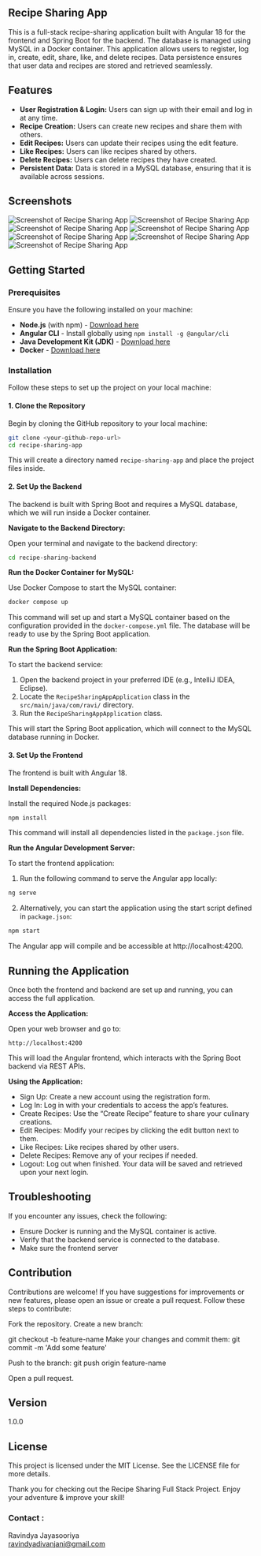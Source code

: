 ## Recipe Sharing App

This is a full-stack recipe-sharing application built with Angular 18 for the frontend and Spring Boot for the backend. The database is managed using MySQL in a Docker container. This application allows users to register, log in, create, edit, share, like, and delete recipes. Data persistence ensures that user data and recipes are stored and retrieved seamlessly.

## Features

- **User Registration & Login:** Users can sign up with their email and log in at any time.
- **Recipe Creation:** Users can create new recipes and share them with others.
- **Edit Recipes:** Users can update their recipes using the edit feature.
- **Like Recipes:** Users can like recipes shared by others.
- **Delete Recipes:** Users can delete recipes they have created.
- **Persistent Data:** Data is stored in a MySQL database, ensuring that it is available across sessions.

## Screenshots
![Screenshot of Recipe Sharing App](/assets/SH1.png)
![Screenshot of Recipe Sharing App](/assets/SH2.png)
![Screenshot of Recipe Sharing App](/assets/SH3.png)
![Screenshot of Recipe Sharing App](/assets/SH4.png)
![Screenshot of Recipe Sharing App](/assets/SH5.png)
![Screenshot of Recipe Sharing App](/assets/SH6.png)
![Screenshot of Recipe Sharing App](/assets/SH7.png)

## Getting Started

### Prerequisites

Ensure you have the following installed on your machine:

- **Node.js** (with npm) - [Download here](https://nodejs.org/)
- **Angular CLI** - Install globally using `npm install -g @angular/cli`
- **Java Development Kit (JDK)** - [Download here](https://www.oracle.com/java/technologies/javase-downloads.html)
- **Docker** - [Download here](https://www.docker.com/products/docker-desktop/)

### Installation

Follow these steps to set up the project on your local machine:

#### 1. Clone the Repository

Begin by cloning the GitHub repository to your local machine:

```bash
git clone <your-github-repo-url>
cd recipe-sharing-app
```

This will create a directory named `recipe-sharing-app` and place the project files inside.

#### 2. Set Up the Backend

The backend is built with Spring Boot and requires a MySQL database, which we will run inside a Docker container.

**Navigate to the Backend Directory:**

Open your terminal and navigate to the backend directory:

```bash
cd recipe-sharing-backend
```

**Run the Docker Container for MySQL:**

Use Docker Compose to start the MySQL container:

```bash
docker compose up
```

This command will set up and start a MySQL container based on the configuration provided in the `docker-compose.yml` file. The database will be ready to use by the Spring Boot application.

**Run the Spring Boot Application:**

To start the backend service:

1. Open the backend project in your preferred IDE (e.g., IntelliJ IDEA, Eclipse).
2. Locate the `RecipeSharingAppApplication` class in the `src/main/java/com/ravi/` directory.
3. Run the `RecipeSharingAppApplication` class.

This will start the Spring Boot application, which will connect to the MySQL database running in Docker.

#### 3. Set Up the Frontend

The frontend is built with Angular 18.

**Install Dependencies:**

Install the required Node.js packages:

```bash
npm install
```

This command will install all dependencies listed in the `package.json` file.

**Run the Angular Development Server:**

To start the frontend application:

1. Run the following command to serve the Angular app locally:

```bash
ng serve
```

2. Alternatively, you can start the application using the start script defined in `package.json`:

```bash
npm start
```

The Angular app will compile and be accessible at http://localhost:4200.

## Running the Application

Once both the frontend and backend are set up and running, you can access the full application.

**Access the Application:**

Open your web browser and go to:

```
http://localhost:4200
```

This will load the Angular frontend, which interacts with the Spring Boot backend via REST APIs.

**Using the Application:**

- Sign Up: Create a new account using the registration form.
- Log In: Log in with your credentials to access the app’s features.
- Create Recipes: Use the “Create Recipe” feature to share your culinary creations.
- Edit Recipes: Modify your recipes by clicking the edit button next to them.
- Like Recipes: Like recipes shared by other users.
- Delete Recipes: Remove any of your recipes if needed.
- Logout: Log out when finished. Your data will be saved and retrieved upon your next login.

## Troubleshooting

If you encounter any issues, check the following:

- Ensure Docker is running and the MySQL container is active.
- Verify that the backend service is connected to the database.
- Make sure the frontend server

## Contribution
Contributions are welcome! If you have suggestions for improvements or new features, please open an issue or create a pull request. Follow these steps to contribute:

Fork the repository.
Create a new branch:

git checkout -b feature-name
Make your changes and commit them:
git commit -m 'Add some feature'

Push to the branch:
git push origin feature-name

Open a pull request.

## Version
1.0.0

## License
This project is licensed under the MIT License. See the LICENSE file for more details.

Thank you for checking out the Recipe Sharing Full Stack Project. Enjoy your adventure & improve your skill!

### Contact :
Ravindya Jayasooriya<br>
[ravindyadivanjani@gmail.com](mailto:ravindyadivanjani@gmail.com)
